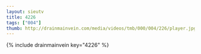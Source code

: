 ```yaml
--- 
layout: sieutv
title: 4226
tags: ["004"]
thumb: http://drainmainvein.com/media/videos/tmb/000/004/226/player.jpg
---
```

{% include drainmainvein key="4226" %} 
